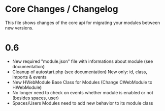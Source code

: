 Core Changes / Changelog
=========================

This file shows changes of the core api for migrating your modules between new versions.


# 0.6

- New required "module.json" file with informations about module (see documentation) 
- Cleanup of autostart.php (see documentation) New only: id, class, imports & events 
- New HWebModule Base Class for Modules (Change CWebModule to HWebModule)
- No longer need to check on events whether module is enabled or not (besides spaces, user)
- Spaces/Users Modules need to add new behavior to its module class
 